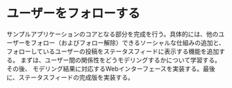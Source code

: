 # ユーザーをフォローする
サンプルアプリケーションのコアとなる部分を完成を行う。具体的には、他のユーザーをフォロー（およびフォロー解除）できるソーシャルな仕組みの追加と、フォローしているユーザーの投稿をステータスフィードに表示する機能を追加する。
まずは、ユーザー間の関係性をどうモデリングするかについて学習する。その後、 モデリング結果に対応するWebインターフェースを実装する。最後に、ステータスフィードの完成版を実装する。
